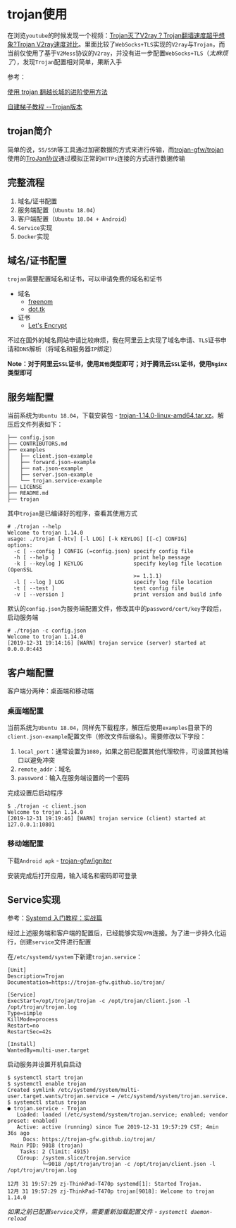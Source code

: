 
# trojan使用

在浏览`youtube`的时候发现一个视频：[Trojan灭了V2ray？Trojan翻墙速度超乎想象?Trojan V2ray速度对比](https://www.youtube.com/watch?v=zlOTrR1AzpA)。里面比较了`WebSocks+TLS`实现的`V2ray`与`Trojan`，而当前仅使用了基于`V2Mess`协议的`V2ray`，并没有进一步配置`WebSocks+TLS`（*太麻烦了*），发现`Trojan`配置相对简单，果断入手

参考：

[使用 trojan 翻越长城的进阶使用方法](https://www.bennythink.com/trojan.html)

[自建梯子教程 --Trojan版本](https://trojan-tutor.github.io/2019/04/10/p41.html)

## trojan简介

简单的说，`SS/SSR`等工具通过加密数据的方式来进行传输，而[trojan-gfw/trojan](https://github.com/trojan-gfw/trojan)使用的[TroJan协议](https://trojan-gfw.github.io/trojan/protocol)通过模拟正常的`HTTPs`连接的方式进行数据传输

## 完整流程

1. 域名/证书配置
2. 服务端配置（`Ubuntu 18.04`）
3. 客户端配置（`Ubuntu 18.04 + Android`）
4. `Service`实现
5. `Docker`实现

## 域名/证书配置

`trojan`需要配置域名和证书，可以申请免费的域名和证书

* 域名
    * [freenom](https://www.freenom.com/)
    * [dot.tk](http://www.dot.tk/zh/index.html)
* 证书
    * [Let's Encrypt](https://letsencrypt.org/zh-cn/getting-started/)

不过在国外的域名网站申请比较麻烦，我在阿里云上实现了域名申请、`TLS`证书申请和`DNS`解析（将域名和服务器`IP`绑定）

**Note：对于阿里云`SSL`证书，使用`其他`类型即可；对于腾讯云`SSL`证书，使用`Nginx`类型即可**

## 服务端配置

当前系统为`Ubuntu 18.04`，下载安装包 - [trojan-1.14.0-linux-amd64.tar.xz](https://github.com/trojan-gfw/trojan/releases)。解压后文件列表如下：

```
├── config.json
├── CONTRIBUTORS.md
├── examples
│   ├── client.json-example
│   ├── forward.json-example
│   ├── nat.json-example
│   ├── server.json-example
│   └── trojan.service-example
├── LICENSE
├── README.md
├── trojan
```

其中`trojan`是已编译好的程序，查看其使用方式

```
# ./trojan --help
Welcome to trojan 1.14.0
usage: ./trojan [-htv] [-l LOG] [-k KEYLOG] [[-c] CONFIG]
options:
  -c [ --config ] CONFIG (=config.json) specify config file
  -h [ --help ]                         print help message
  -k [ --keylog ] KEYLOG                specify keylog file location (OpenSSL 
                                        >= 1.1.1)
  -l [ --log ] LOG                      specify log file location
  -t [ --test ]                         test config file
  -v [ --version ]                      print version and build info
```

默认的`config.json`为服务端配置文件，修改其中的`password/cert/key`字段后，启动服务端

```
# ./trojan -c config.json 
Welcome to trojan 1.14.0
[2019-12-31 19:14:16] [WARN] trojan service (server) started at 0.0.0.0:443
```

##  客户端配置

客户端分两种：桌面端和移动端

### 桌面端配置

当前系统为`Ubuntu 18.04`，同样先下载程序，解压后使用`examples`目录下的`client.json-example`配置文件（修改文件后缀名）。需要修改以下字段：

1. `local_port`：通常设置为`1080`，如果之前已配置其他代理软件，可设置其他端口以避免冲突
2. `remote_addr`：域名
3. `password`：输入在服务端设置的一个密码

完成设置后启动程序

```
$ ./trojan -c client.json 
Welcome to trojan 1.14.0
[2019-12-31 19:19:46] [WARN] trojan service (client) started at 127.0.0.1:10801
```

### 移动端配置

下载`Android apk` - [trojan-gfw/igniter](https://github.com/trojan-gfw/igniter/releases)

安装完成后打开应用，输入域名和密码即可登录

## Service实现

参考：[Systemd 入门教程：实战篇](https://www.ruanyifeng.com/blog/2016/03/systemd-tutorial-part-two.html)

经过上述服务端和客户端的配置后，已经能够实现`VPN`连接。为了进一步持久化运行，创建`service`文件进行配置

在`/etc/systemd/system`下新建`trojan.service`：

```
[Unit]
Description=Trojan
Documentation=https://trojan-gfw.github.io/trojan/

[Service]
ExecStart=/opt/trojan/trojan -c /opt/trojan/client.json -l /opt/trojan/trojan.log
Type=simple
KillMode=process
Restart=no
RestartSec=42s

[Install]
WantedBy=multi-user.target
```

启动服务并设置开机自启动

```
$ systemctl start trojan
$ systemctl enable trojan
Created symlink /etc/systemd/system/multi-user.target.wants/trojan.service → /etc/systemd/system/trojan.service.
$ systemctl status trojan
● trojan.service - Trojan
   Loaded: loaded (/etc/systemd/system/trojan.service; enabled; vendor preset: enabled)
   Active: active (running) since Tue 2019-12-31 19:57:29 CST; 4min 36s ago
     Docs: https://trojan-gfw.github.io/trojan/
 Main PID: 9018 (trojan)
    Tasks: 2 (limit: 4915)
   CGroup: /system.slice/trojan.service
           └─9018 /opt/trojan/trojan -c /opt/trojan/client.json -l /opt/trojan/trojan.log

12月 31 19:57:29 zj-ThinkPad-T470p systemd[1]: Started Trojan.
12月 31 19:57:29 zj-ThinkPad-T470p trojan[9018]: Welcome to trojan 1.14.0
```

*如果之前已配置`service`文件，需要重新加载配置文件 - `systemctl daemon-reload`*